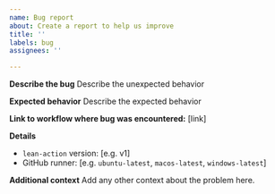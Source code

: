 ```yaml
---
name: Bug report
about: Create a report to help us improve
title: ''
labels: bug
assignees: ''

---
```


**Describe the bug**
Describe the unexpected behavior

**Expected behavior**
Describe the expected behavior

**Link to workflow where bug was encountered:** [link]

**Details**
 - `lean-action` version: [e.g. v1]
 - GitHub runner: [e.g. `ubuntu-latest`, `macos-latest`, `windows-latest`]

**Additional context**
Add any other context about the problem here.
